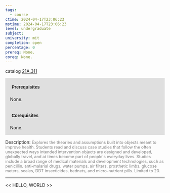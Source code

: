 ```yaml
---
tags:
  - course
ctime: 2024-04-17T23:06:23
mstime: 2024-04-17T23:06:23
level: undergraduate
subject: 
university: mit
completion: open
percentage: 0
prereq: None.
coreq: None.
---
```


catalog [21A.311](http://student.mit.edu/catalog/m21Aa.html#21A.311)

<span style="display: block; padding: 15px; background-color: rgb(100, 100, 100, 0.2);"><font id="m_prereq2101_0" style="display: block; font-family: Arial, sans-serif; font-weight: bold; padding: 5px">Prerequisites</font><br><span id="prereq2101_0">None.</span></span>
<span style="display: block; padding: 15px; background-color: rgb(100, 100, 100, 0.2);"><font id="m_coreq2101_0" style="display: block; font-family: Arial, sans-serif; font-weight: bold; padding: 5px">Corequisites</font><br><span id="coreq2101_0">None.</span></span>

<font style="">Description:</font>
<font style="color: grey; font-size: 0.8rem;">Explores the theories and assumptions built into objects meant to improve health.  Students read and discuss case studies that follow the often unexpected ways intended intervention objects are designed and developed, globally travel, and at times become part of people's everyday lives.  Studies include a broad range of medical materials and development technologies, such as penicillin, anti-malarial drugs, water pumps, air filters, prosthetic limbs, glucose meters, scales, DDT insecticides, bednets, and micro-nutrient pills. Limited to 20.</font>



---

<< HELLO, WORLD >>
